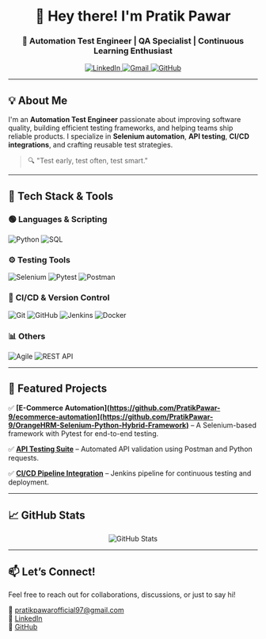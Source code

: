 <!-- Profile Header -->
<h1 align="center">👋 Hey there! I'm Pratik Pawar</h1>
<h3 align="center">🚀 Automation Test Engineer | QA Specialist | Continuous Learning Enthusiast</h3>

<p align="center">
  <a href="https://www.linkedin.com/in/pratikpawar9/">
    <img src="https://img.shields.io/badge/LinkedIn-0A66C2?style=for-the-badge&logo=linkedin&logoColor=white" alt="LinkedIn"/>
  </a>
  <a href="mailto:your.email@example.com">
    <img src="https://img.shields.io/badge/Gmail-D14836?style=for-the-badge&logo=gmail&logoColor=white" alt="Gmail"/>
  </a>
  <a href="https://github.com/PratikPawar-9">
    <img src="https://img.shields.io/badge/GitHub-181717?style=for-the-badge&logo=github&logoColor=white" alt="GitHub"/>
  </a>
</p>

---

## 💡 About Me

I'm an **Automation Test Engineer** passionate about improving software quality, building efficient testing frameworks, and helping teams ship reliable products. I specialize in **Selenium automation**, **API testing**, **CI/CD integrations**, and crafting reusable test strategies.

> 🔍 "Test early, test often, test smart."

---

## 🚀 Tech Stack & Tools

### 🟢 **Languages & Scripting**
![Python](https://img.shields.io/badge/Python-3776AB?style=for-the-badge&logo=python&logoColor=white)
![SQL](https://img.shields.io/badge/SQL-4479A1?style=for-the-badge&logo=postgresql&logoColor=white)

### ⚙️ **Testing Tools**
![Selenium](https://img.shields.io/badge/Selenium-43B02A?style=for-the-badge&logo=selenium&logoColor=white)
![Pytest](https://img.shields.io/badge/Pytest-FF4400?style=for-the-badge&logo=pytest&logoColor=white)
![Postman](https://img.shields.io/badge/Postman-FF6C37?style=for-the-badge&logo=postman&logoColor=white)

### 🔄 **CI/CD & Version Control**
![Git](https://img.shields.io/badge/Git-F05032?style=for-the-badge&logo=git&logoColor=white)
![GitHub](https://img.shields.io/badge/GitHub-181717?style=for-the-badge&logo=github&logoColor=white)
![Jenkins](https://img.shields.io/badge/Jenkins-D24939?style=for-the-badge&logo=jenkins&logoColor=white)
![Docker](https://img.shields.io/badge/Docker-2496ED?style=for-the-badge&logo=docker&logoColor=white)

### 📊 **Others**
![Agile](https://img.shields.io/badge/Agile-0052CC?style=for-the-badge&logo=agile&logoColor=white)
![REST API](https://img.shields.io/badge/REST_API-008080?style=for-the-badge&logo=rest&logoColor=white)

---

## 📂 Featured Projects

✅ **[E-Commerce Automation](https://github.com/PratikPawar-9/ecommerce-automation](https://github.com/PratikPawar-9/OrangeHRM-Selenium-Python-Hybrid-Framework)** – A Selenium-based framework with Pytest for end-to-end testing.

✅ **[API Testing Suite](https://github.com/PratikPawar-9/api-testing)** – Automated API validation using Postman and Python requests.

✅ **[CI/CD Pipeline Integration](https://github.com/PratikPawar-9/ci-cd-automation)** – Jenkins pipeline for continuous testing and deployment.

---

## 📈 GitHub Stats

<p align="center">
  <img src="https://github-readme-stats.vercel.app/api?username=PratikPawar-9&show_icons=true&theme=radical" alt="GitHub Stats" />
</p>

---

## 📫 Let’s Connect!

Feel free to reach out for collaborations, discussions, or just to say hi!

📧 pratikpawarofficial97@gmail.com  
🔗 [LinkedIn](https://www.linkedin.com/in/pratikpawar-9/)  
🐙 [GitHub](https://github.com/PratikPawar-9)
